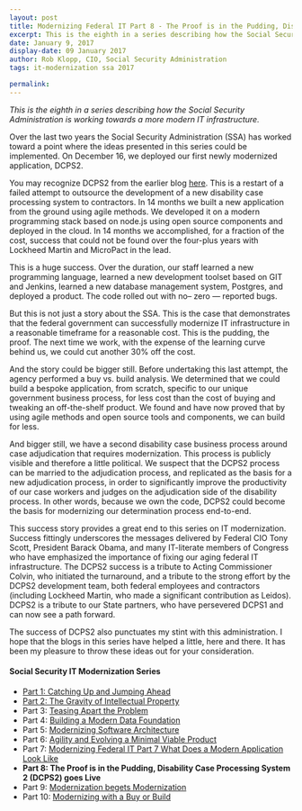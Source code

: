 ```yaml
---
layout: post
title: Modernizing Federal IT Part 8 - The Proof is in the Pudding, Disability Case Processing System 2 (DCPS2) goes Live
excerpt: This is the eighth in a series describing how the Social Security Administration is working towards a more modern IT infrastructure. 
date: January 9, 2017
display-date: 09 January 2017
author: Rob Klopp, CIO, Social Security Administration
tags: it-modernization ssa 2017

permalink:
---
```

_This is the eighth in a series describing how the Social Security Administration is working towards a more modern IT infrastructure._

Over the last two years the Social Security Administration (SSA) has worked toward a point where the ideas presented in this series could be implemented. On December 16, we deployed our first newly modernized application, DCPS2.

You may recognize DCPS2 from the earlier blog [here]({{site.baseurl}}/2016/11/07/ssa-modernization-6.html). This is a restart of a failed attempt to outsource the development of a new disability case processing system to contractors. In 14 months we built a new application from the ground using agile methods. We developed it on a modern programming stack based on node.js using open source components and deployed in the cloud. In 14 months we accomplished, for a fraction of the cost, success that could not be found over the four-plus years with Lockheed Martin and MicroPact in the lead.

This is a huge success. Over the duration, our staff learned a new programming language, learned a new development toolset based on GIT and Jenkins, learned a new database management system, Postgres, and deployed a product. The code rolled out with no– zero — reported bugs.

But this is not just a story about the SSA. This is the case that demonstrates that the federal government can successfully modernize IT infrastructure in a reasonable timeframe for a reasonable cost. This is the pudding, the proof. The next time we work, with the expense of the learning curve behind us, we could cut another 30% off the cost.

And the story could be bigger still. Before undertaking this last attempt, the agency performed a buy vs. build analysis. We determined that we could build a bespoke application, from scratch, specific to our unique government business process, for less cost than the cost of buying and tweaking an off-the-shelf product. We found and have now proved that by using agile methods and open source tools and components, we can build for less.

And bigger still, we have a second disability case business process around case adjudication that requires modernization. This process is publicly visible and therefore a little political. We suspect that the DCPS2 process can be married to the adjudication process, and replicated as the basis for a new adjudication process, in order to significantly improve the productivity of our case workers and judges on the adjudication side of the disability process. In other words, because we own the code, DCPS2 could become the basis for modernizing our determination process end-to-end.

This success story provides a great end to this series on IT modernization. Success fittingly underscores the messages delivered by Federal CIO Tony Scott, President Barack Obama, and many IT-literate members of Congress who have emphasized the importance of fixing our aging federal IT infrastructure. The DCPS2 success is a tribute to Acting Commissioner Colvin, who initiated the turnaround, and a tribute to the strong effort by the DCPS2 development team, both federal employees and contractors (including Lockheed Martin, who made a significant contribution as Leidos). DCPS2 is a tribute to our State partners, who have persevered DCPS1 and can now see a path forward.

The success of DCPS2 also punctuates my stint with this administration. I hope that the blogs in this series have helped a little, here and there. It has been my pleasure to throw these ideas out for your consideration.

#### Social Security IT Modernization Series
* [Part 1: Catching Up and Jumping Ahead]({{site.baseurl}}/2015/12/10/ssa-modernization-1.html)
* [Part 2: The Gravity of Intellectual Property]({{site.baseurl}}/2016/01/19/ssa-modernization-2.html)
* Part 3: [Teasing Apart the Problem]({{site.baseurl}}/2016/03/07/ssa-modernization-3.html)
* Part 4: [Building a Modern Data Foundation]({{site.baseurl}}/2016/03/21/ssa-modernization-4.html)
* Part 5: [Modernizing Software Architecture]({{site.baseurl}}/2016/05/23/ssa-modernization-5.html)
* Part 6: [Agility and Evolving a Minimal Viable Product]({{site.baseurl}}/2016/11/07/ssa-modernization-6.html)
* Part 7: [Modernizing Federal IT Part 7 What Does a Modern Application Look Like]({{site.baseurl}}/2016/11/22/ssa-modernization-7.html)
* **Part 8: The Proof is in the Pudding, Disability Case Processing System 2 (DCPS2) goes Live**
* Part 9: [Modernization begets Modernization]({{site.baseurl}}/2017/03/27/ssa-modernization-9.html)
* Part 10: [Modernizing with a Buy or Build]({{site.baseurl}}/2017/04/14/ssa-modernization-10.html)
